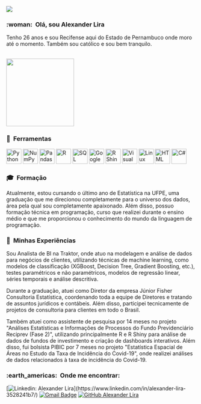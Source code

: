 
![](https://komarev.com/ghpvc/?username=alexanderbandeiralira&color=006bed)

<h3> :woman: &nbsp;Olá, sou Alexander Lira </h3>

Tenho 26 anos e sou Recifense aqui do Estado de Pernambuco onde moro até o momento. Também sou católico e sou bem tranquilo.

<br/>

<a href="https://github.com/alexanderbandeiralira">
  <img height="180em" src="https://github-readme-stats.vercel.app/api?username=alexanderbandeiralira&theme=dracula&show_icons=true" />
</a>

<br/>


<h3>  🔧 &nbsp;Ferramentas </h3>


<p align="left">
  <img src="https://cdn.jsdelivr.net/gh/devicons/devicon/icons/python/python-original.svg" alt="Python" width="40" height="40"/>
  <img src="https://cdn.jsdelivr.net/gh/devicons/devicon/icons/numpy/numpy-original.svg" alt="NumPy" width="40" height="40"/>
  <img src="https://cdn.jsdelivr.net/gh/devicons/devicon/icons/pandas/pandas-original.svg" alt="Pandas" width="40" height="40"/>
  <img src="https://cdn.jsdelivr.net/gh/devicons/devicon/icons/r/r-original.svg" alt="R" width="40" height="40"/>
  <img src="https://cdn.jsdelivr.net/gh/devicons/devicon/icons/postgresql/postgresql-original.svg" alt="SQL" width="40" height="40"/>
  <img src="https://cdn.jsdelivr.net/gh/devicons/devicon/icons/google/google-original.svg" alt="Google" width="40" height="40"/>
  <img src="https://cdn.jsdelivr.net/gh/devicons/devicon/icons/rstudio/rstudio-original.svg" alt="R Shiny" width="40" height="40"/>
  <img src="https://cdn.jsdelivr.net/gh/devicons/devicon/icons/vscode/vscode-original.svg" alt="Visual Studio Code" width="40" height="40"/>
  <img src="https://cdn.jsdelivr.net/gh/devicons/devicon/icons/linux/linux-original.svg" alt="Linux" width="40" height="40"/>
  <img src="https://cdn.jsdelivr.net/gh/devicons/devicon/icons/html5/html5-original.svg" alt="HTML" width="40" height="40"/>
  <img src="https://cdn.jsdelivr.net/gh/devicons/devicon/icons/csharp/csharp-original.svg" alt="C#" width="40" height="40"/>
</p>




<h3>  🎓 &nbsp;Formação </h3>

Atualmente, estou cursando o último ano de Estatística na UFPE, uma graduação que me direcionou completamente para o universo dos dados, área pela qual sou completamente apaixonado. Além disso, possuo formação técnica em programação, curso que realizei durante o ensino médio e que me proporcionou o conhecimento do mundo da linguagem de programação.


<h3>  💼 &nbsp;Minhas Experiências </h3>

Sou Analista de BI na Traktor, onde atuo na modelagem e análise de dados para negócios de clientes, utilizando técnicas de machine learning, como modelos de classificação (XGBoost, Decision Tree, Gradient Boosting, etc.), testes paramétricos e não paramétricos, modelos de regressão linear, séries temporais e análise descritiva.

Durante a graduação, atuei como Diretor da empresa Júnior Fisher Consultoria Estatística, coordenando toda a equipe de Diretores e tratando de assuntos jurídicos e contábeis. Além disso, participei tecnicamente de projetos de consultoria para clientes em todo o Brasil.

Também atuei como assistente de pesquisa por 14 meses no projeto "Análises Estatísticas e Informações de Processos do Fundo Previdenciário Reciprev (Fase 2)", utilizando principalmente R e R Shiny para análise de dados de fundos de investimento e criação de dashboards interativos. Além disso, fui bolsista PIBIC por 7 meses no projeto "Estatística Espacial de Áreas no Estudo da Taxa de Incidência do Covid-19", onde realizei análises de dados relacionados à taxa de incidência do Covid-19.



<h3> :earth_americas: &nbsp;Onde me encontrar: </h3> 

[![Linkedin: Alexander Lira](https://img.shields.io/badge/-Linkedin-blue?style=flat-square&logo=Linkedin&logoColor=white&link=[https://www.linkedin.com/in/alexander-lira-3528241b7/](https://www.linkedin.com/in/alexander-lira-3528241b7/))](https://www.linkedin.com/in/alexander-lira-3528241b7/)
[![Gmail Badge](https://img.shields.io/badge/-Gmail-006bed?style=flat-square&logo=Gmail&logoColor=white&link=mailto:alexander.bandeira.2011@gmail.com)](mailto:alexander.bandeira.2011@gmail.com)
[![GitHub Alexander Lira]( https://img.shields.io/github/followers/alexanderbandeiralira?label=Github&style=social)](https://github.com/alexanderbandeiralira)
